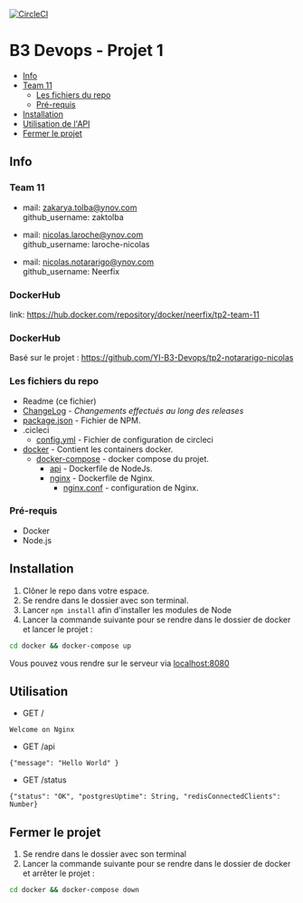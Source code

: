 [![CircleCI](https://circleci.com/gh/YI-B3-Devops/tp2-team-11/tree/master.svg?style=svg)](https://circleci.com/gh/YI-B3-Devops/tp2-team-11/tree/master)

# B3 Devops - Projet 1
- [Info](#info)
- [Team 11](#team-11)
  * [Les fichiers du repo](#les-fichiers-du-repo)
  * [Pré-requis](#pré-requis)
- [Installation](#installation)
- [Utilisation de l'API](#utilisation)
- [Fermer le projet](#fermer-le-projet)

## Info

### Team 11

* mail: zakarya.tolba@ynov.com  <br>
github_username: zaktolba <br>

* mail: nicolas.laroche@ynov.com<br>
github_username: laroche-nicolas<br>

* mail: nicolas.notararigo@ynov.com<br>
github_username: Neerfix<br>


### DockerHub
link: https://hub.docker.com/repository/docker/neerfix/tp2-team-11

### DockerHub
Basé sur le projet : https://github.com/YI-B3-Devops/tp2-notararigo-nicolas

### Les fichiers du repo

- Readme (ce fichier)
- [ChangeLog](./changelog.md) - _Changements effectués au long des releases_ 
- [package.json](./package.json) - Fichier de NPM.
- .cicleci
    - [config.yml](./.circleci/config.yml) - Fichier de configuration de circleci
- [docker](./docker/) - Contient les containers docker.
    - [docker-compose](./docker/docker-compose.yml) - docker compose du projet.
        - [api](docker/api/Dockerfile) - Dockerfile de NodeJs.
        - [nginx](./docker/nginx/Dockerfile) - Dockerfile de Nginx.
            - [nginx.conf](./docker/nginx/nginx.conf) - configuration de Nginx.   

### Pré-requis
* Docker
* Node.js

## Installation

1) Clôner le repo dans votre espace. 
2) Se rendre dans le dossier avec son terminal.
3) Lancer ```npm install``` afin d'installer les modules de Node
4) Lancer la commande suivante pour se rendre dans le dossier de docker et lancer le projet : 
```bash 
cd docker && docker-compose up
```

Vous pouvez vous rendre sur le serveur via 
[localhost:8080](http://localhost:8080)

## Utilisation
- GET /

```
Welcome on Nginx
```
- GET /api
```
{"message": "Hello World" }
```
- GET /status
```
{"status": "OK", "postgresUptime": String, "redisConnectedClients": Number}
```

## Fermer le projet 
1) Se rendre dans le dossier avec son terminal
2) Lancer la commande suivante pour se rendre dans le dossier de docker et arrêter le projet : 
```bash 
cd docker && docker-compose down
```
